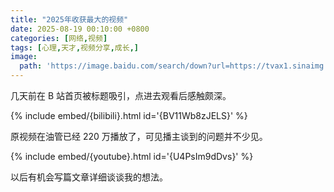 ```yaml
---
title: "2025年收获最大的视频"
date: 2025-08-19 00:10:00 +0800
categories: [网络,视频]
tags: [心理,天才,视频分享,成长,]
image:
  path: 'https://image.baidu.com/search/down?url=https://tvax1.sinaimg.cn/large/008ulBlUgy1i4jadsrhl3j30xc0hik5e.jpg'
---
```



几天前在 B 站首页被标题吸引，点进去观看后感触颇深。

{% include embed/{bilibili}.html id='{BV11Wb8zJELS}' %}

原视频在油管已经 220 万播放了，可见播主谈到的问题并不少见。

{% include embed/{youtube}.html id='{U4PsIm9dDvs}' %}

以后有机会写篇文章详细谈谈我的想法。